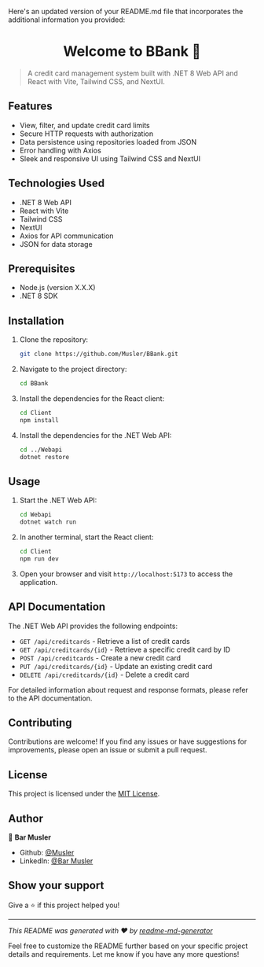 Here's an updated version of your README.md file that incorporates the additional information you provided:

<h1 align="center">Welcome to BBank 👋</h1>

> A credit card management system built with .NET 8 Web API and React with Vite, Tailwind CSS, and NextUI.

## Features

- View, filter, and update credit card limits
- Secure HTTP requests with authorization
- Data persistence using repositories loaded from JSON
- Error handling with Axios
- Sleek and responsive UI using Tailwind CSS and NextUI

## Technologies Used

- .NET 8 Web API
- React with Vite
- Tailwind CSS
- NextUI
- Axios for API communication
- JSON for data storage

## Prerequisites

- Node.js (version X.X.X)
- .NET 8 SDK

## Installation

1. Clone the repository:

   ```sh
   git clone https://github.com/Musler/BBank.git
   ```

2. Navigate to the project directory:

   ```sh
   cd BBank
   ```

3. Install the dependencies for the React client:

   ```sh
   cd Client
   npm install
   ```

4. Install the dependencies for the .NET Web API:

   ```sh
   cd ../Webapi
   dotnet restore
   ```

## Usage

1. Start the .NET Web API:

   ```sh
   cd Webapi
   dotnet watch run
   ```

2. In another terminal, start the React client:

   ```sh
   cd Client
   npm run dev
   ```

3. Open your browser and visit `http://localhost:5173` to access the application.

## API Documentation

The .NET Web API provides the following endpoints:

- `GET /api/creditcards` - Retrieve a list of credit cards
- `GET /api/creditcards/{id}` - Retrieve a specific credit card by ID
- `POST /api/creditcards` - Create a new credit card
- `PUT /api/creditcards/{id}` - Update an existing credit card
- `DELETE /api/creditcards/{id}` - Delete a credit card

For detailed information about request and response formats, please refer to the API documentation.

## Contributing

Contributions are welcome! If you find any issues or have suggestions for improvements, please open an issue or submit a pull request.

## License

This project is licensed under the [MIT License](LICENSE).

## Author

👤 **Bar Musler**

* Github: [@Musler](https://github.com/Musler)
* LinkedIn: [@Bar Musler](https://linkedin.com/in/BarMusler)

## Show your support

Give a ⭐️ if this project helped you!

***
_This README was generated with ❤️ by [readme-md-generator](https://github.com/kefranabg/readme-md-generator)_

Feel free to customize the README further based on your specific project details and requirements. Let me know if you have any more questions!
